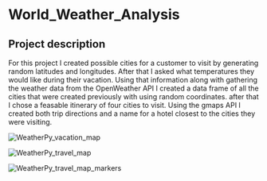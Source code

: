 # World_Weather_Analysis

## Project description 

For this project I created possible cities for a customer to visit by generating random latitudes and longitudes. After that I asked what temperatures they would like during their vacation. Using that information along with gathering the weather data from the OpenWeather API I created a data frame of all the cities that were created previously with using random coordinates. after that I chose a feasable itinerary of four cities to visit. Using the gmaps API I created both trip directions and a name for a hotel closest to the cities they were visiting.


![WeatherPy_vacation_map](https://user-images.githubusercontent.com/83510059/129501995-36ae5cde-a35b-429b-b4a9-626a904d63bf.png)

![WeatherPy_travel_map](https://user-images.githubusercontent.com/83510059/129502016-0331438d-2cfd-4aa7-a8cb-164d4248282a.png)

![WeatherPy_travel_map_markers](https://user-images.githubusercontent.com/83510059/129502025-6fdf0350-0578-40a8-bdfc-80412a67d1db.png)
